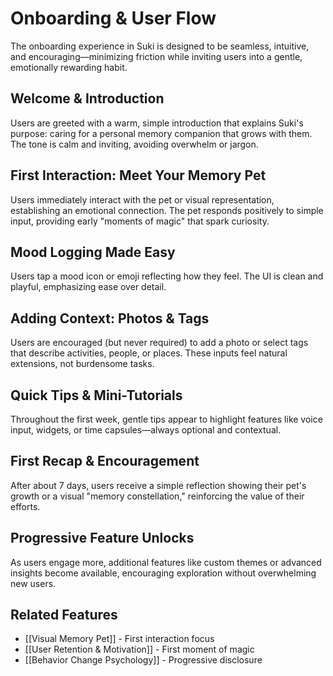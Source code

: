 # Onboarding & User Flow

The onboarding experience in Suki is designed to be seamless, intuitive, and encouraging—minimizing friction while inviting users into a gentle, emotionally rewarding habit.

## Welcome & Introduction
Users are greeted with a warm, simple introduction that explains Suki's purpose: caring for a personal memory companion that grows with them. The tone is calm and inviting, avoiding overwhelm or jargon.

## First Interaction: Meet Your Memory Pet
Users immediately interact with the pet or visual representation, establishing an emotional connection. The pet responds positively to simple input, providing early "moments of magic" that spark curiosity.

## Mood Logging Made Easy
Users tap a mood icon or emoji reflecting how they feel. The UI is clean and playful, emphasizing ease over detail.

## Adding Context: Photos & Tags
Users are encouraged (but never required) to add a photo or select tags that describe activities, people, or places. These inputs feel natural extensions, not burdensome tasks.

## Quick Tips & Mini-Tutorials
Throughout the first week, gentle tips appear to highlight features like voice input, widgets, or time capsules—always optional and contextual.

## First Recap & Encouragement
After about 7 days, users receive a simple reflection showing their pet's growth or a visual "memory constellation," reinforcing the value of their efforts.

## Progressive Feature Unlocks
As users engage more, additional features like custom themes or advanced insights become available, encouraging exploration without overwhelming new users.

## Related Features
- [[Visual Memory Pet]] - First interaction focus
- [[User Retention & Motivation]] - First moment of magic
- [[Behavior Change Psychology]] - Progressive disclosure

